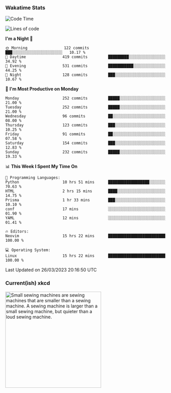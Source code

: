 ### Wakatime Stats
<!--START_SECTION:waka-->
![Code Time](http://img.shields.io/badge/Code%20Time-1%2C526%20hrs%2023%20mins-blue)

![Lines of code](https://img.shields.io/badge/From%20Hello%20World%20I%27ve%20Written-1.0%20million%20lines%20of%20code-blue)

**I'm a Night 🦉** 

```text
🌞 Morning                122 commits         ███░░░░░░░░░░░░░░░░░░░░░░   10.17 % 
🌆 Daytime                419 commits         █████████░░░░░░░░░░░░░░░░   34.92 % 
🌃 Evening                531 commits         ███████████░░░░░░░░░░░░░░   44.25 % 
🌙 Night                  128 commits         ███░░░░░░░░░░░░░░░░░░░░░░   10.67 % 
```
📅 **I'm Most Productive on Monday** 

```text
Monday                   252 commits         █████░░░░░░░░░░░░░░░░░░░░   21.00 % 
Tuesday                  252 commits         █████░░░░░░░░░░░░░░░░░░░░   21.00 % 
Wednesday                96 commits          ██░░░░░░░░░░░░░░░░░░░░░░░   08.00 % 
Thursday                 123 commits         ███░░░░░░░░░░░░░░░░░░░░░░   10.25 % 
Friday                   91 commits          ██░░░░░░░░░░░░░░░░░░░░░░░   07.58 % 
Saturday                 154 commits         ███░░░░░░░░░░░░░░░░░░░░░░   12.83 % 
Sunday                   232 commits         █████░░░░░░░░░░░░░░░░░░░░   19.33 % 
```


📊 **This Week I Spent My Time On** 

```text
💬 Programming Languages: 
Python                   10 hrs 51 mins      ██████████████████░░░░░░░   70.63 % 
HTML                     2 hrs 15 mins       ████░░░░░░░░░░░░░░░░░░░░░   14.75 % 
Prisma                   1 hr 33 mins        ███░░░░░░░░░░░░░░░░░░░░░░   10.10 % 
conf                     17 mins             ░░░░░░░░░░░░░░░░░░░░░░░░░   01.90 % 
YAML                     12 mins             ░░░░░░░░░░░░░░░░░░░░░░░░░   01.41 % 

🔥 Editors: 
Neovim                   15 hrs 22 mins      █████████████████████████   100.00 % 

💻 Operating System: 
Linux                    15 hrs 22 mins      █████████████████████████   100.00 % 
```


 Last Updated on 26/03/2023 20:16:50 UTC
<!--END_SECTION:waka-->

### Current(ish) xkcd
<a id="xkcd-a" title="Small sewing machines are sewing machines that are smaller than a sewing machine. A sewing machine is larger than a small sewing machine, but quieter than a loud sewing machine." href="https://www.xkcd.com" target="_blank">
        <img align="center" id="xkcd-img" src="https://imgs.xkcd.com/comics/relative_terms.png" alt="Small sewing machines are sewing machines that are smaller than a sewing machine. A sewing machine is larger than a small sewing machine, but quieter than a loud sewing machine." height=300 />
</a>
